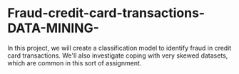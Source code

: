 # Fraud-credit-card-transactions-DATA-MINING-
In this project, we will create a classification model to identify fraud in credit card transactions. We'll also investigate coping with very skewed datasets, which are common in this sort of assignment. 

